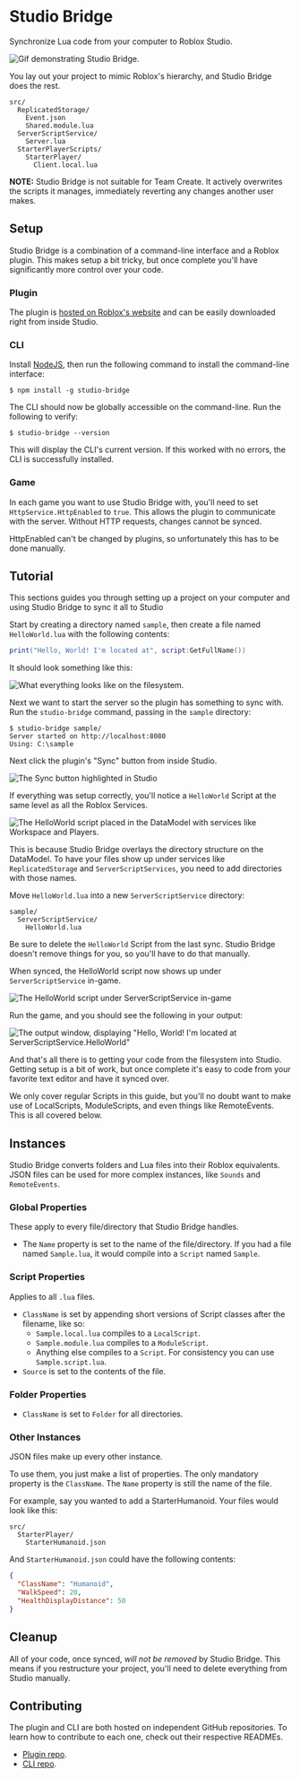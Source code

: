 # Studio Bridge

[plugin-repo]: https://github.com/vocksel/studio-bridge-plugin
[cli-repo]: https://github.com/vocksel/studio-bridge-cli

Synchronize Lua code from your computer to Roblox Studio.

![Gif demonstrating Studio Bridge.](images/in-action.gif)

You lay out your project to mimic Roblox's hierarchy, and Studio Bridge does the rest.

```
src/
  ReplicatedStorage/
    Event.json
    Shared.module.lua
  ServerScriptService/
    Server.lua
  StarterPlayerScripts/
    StarterPlayer/
      Client.local.lua
```

**NOTE:** Studio Bridge is not suitable for Team Create. It actively overwrites the scripts it manages, immediately reverting any changes another user makes.

## Setup

Studio Bridge is a combination of a command-line interface and a Roblox plugin. This makes setup a bit tricky, but once complete you'll have significantly more control over your code.

### Plugin

The plugin is [hosted on Roblox's website](https://www.roblox.com/library/626028645/Studio-Bridge) and can be easily downloaded right from inside Studio.

### CLI

Install [NodeJS](https://nodejs.org), then run the following command to install the command-line interface:

```shell
$ npm install -g studio-bridge
```

The CLI should now be globally accessible on the command-line. Run the following to verify:

```shell
$ studio-bridge --version
```

This will display the CLI's current version. If this worked with no errors, the CLI is successfully installed.

### Game

In each game you want to use Studio Bridge with, you'll need to set `HttpService.HttpEnabled` to `true`. This allows the plugin to communicate with the server. Without HTTP requests, changes cannot be synced.

HttpEnabled can't be changed by plugins, so unfortunately this has to be done manually.

## Tutorial

This sections guides you through setting up a project on your computer and using Studio Bridge to sync it all to Studio

Start by creating a directory named `sample`, then create a file named `HelloWorld.lua` with the following contents:

```lua
print("Hello, World! I'm located at", script:GetFullName())
```

It should look something like this:

![What everything looks like on the filesystem.](images/starting-filesystem-hierarchy.png)

Next we want to start the server so the plugin has something to sync with. Run the `studio-bridge` command, passing in the `sample` directory:

```shell
$ studio-bridge sample/
Server started on http://localhost:8080
Using: C:\sample
```

Next click the plugin's "Sync" button from inside Studio.

![The Sync button highlighted in Studio](images/highlighted-sync-buttobn.png)

If everything was setup correctly, you'll notice a `HelloWorld` Script at the same level as all the Roblox Services.

![The HelloWorld script placed in the DataModel with services like Workspace and Players.](images/right-in-the-datamodel.png)

This is because Studio Bridge overlays the directory structure on the DataModel. To have your files show up under services like `ReplicatedStorage` and `ServerScriptServices`, you need to add directories with those names.

Move `HelloWorld.lua` into a new `ServerScriptService` directory:

```
sample/
  ServerScriptService/
    HelloWorld.lua
```

Be sure to delete the `HelloWorld` Script from the last sync. Studio Bridge doesn't remove things for you, so you'll have to do that manually.

When synced, the HelloWorld script now shows up under `ServerScriptService` in-game.

![The HelloWorld script under ServerScriptService in-game](images/in-the-right-place.png)

Run the game, and you should see the following in your output:

![The output window, displaying "Hello, World! I'm located at ServerScriptService.HelloWorld"](images/output.png)

And that's all there is to getting your code from the filesystem into Studio. Getting setup is a bit of work, but once complete it's easy to code from your favorite text editor and have it synced over.

We only cover regular Scripts in this guide, but you'll no doubt want to make use of LocalScripts, ModuleScripts, and even things like RemoteEvents. This is all covered below.

## Instances

Studio Bridge converts folders and Lua files into their Roblox equivalents. JSON files can be used for more complex instances, like `Sounds` and `RemoteEvents`.

### Global Properties

These apply to every file/directory that Studio Bridge handles.

- The `Name` property is set to the name of the file/directory. If you had a file named `Sample.lua`, it would compile into a `Script` named `Sample`.

### Script Properties

Applies to all `.lua` files.

- `ClassName` is set by appending short versions of Script classes after the filename, like so:
  - `Sample.local.lua` compiles to a `LocalScript`.
  - `Sample.module.lua` compiles to a `ModuleScript`.
  - Anything else compiles to a `Script`. For consistency you can use `Sample.script.lua`.
- `Source` is set to the contents of the file.

### Folder Properties

- `ClassName` is set to `Folder` for all directories.

### Other Instances

JSON files make up every other instance.

To use them, you just make a list of properties. The only mandatory property is the `ClassName`. The `Name` property is still the name of the file.

For example, say you wanted to add a StarterHumanoid. Your files would look like this:

```
src/
  StarterPlayer/
    StarterHumanoid.json
```

And `StarterHumanoid.json` could have the following contents:

```json
{
  "ClassName": "Humanoid",
  "WalkSpeed": 20,
  "HealthDisplayDistance": 50
}
```

## Cleanup

All of your code, once synced, *will not be removed* by Studio Bridge. This means if you restructure your project, you'll need to delete everything from Studio manually.

## Contributing

The plugin and CLI are both hosted on independent GitHub repositories. To learn how to contribute to each one, check out their respective READMEs.

- [Plugin repo][plugin-repo].
- [CLI repo][cli-repo].
